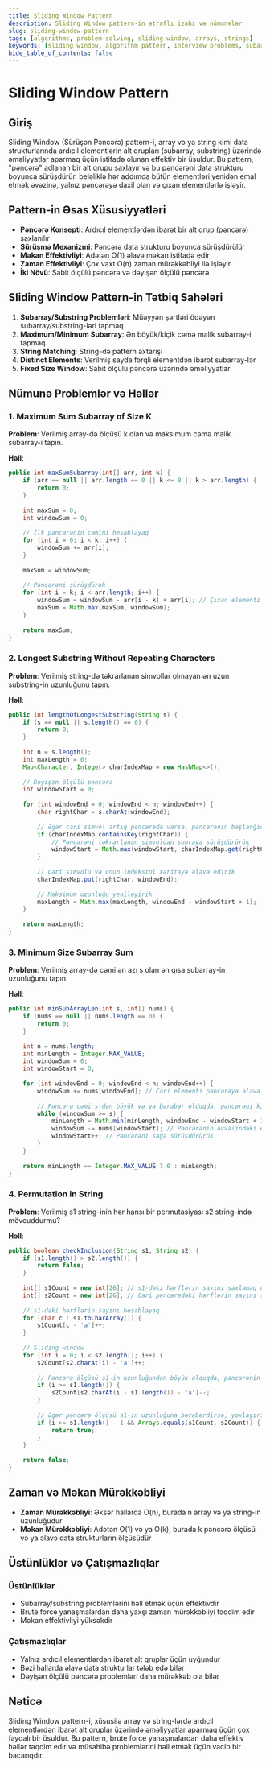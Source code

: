 ```yaml
---
title: Sliding Window Pattern
description: Sliding Window pattern-in ətraflı izahı və nümunələr
slug: sliding-window-pattern
tags: [algorithms, problem-solving, sliding-window, arrays, strings]
keywords: [sliding window, algorithm pattern, interview problems, subarray, substring]
hide_table_of_contents: false
---
```


# Sliding Window Pattern

## Giriş

Sliding Window (Sürüşən Pəncərə) pattern-i, array və ya string kimi data strukturlarında ardıcıl elementlərin alt qrupları (subarray, substring) üzərində əməliyyatlar aparmaq üçün istifadə olunan effektiv bir üsuldur. Bu pattern, "pəncərə" adlanan bir alt qrupu saxlayır və bu pəncərəni data strukturu boyunca sürüşdürür, beləliklə hər addımda bütün elementləri yenidən emal etmək əvəzinə, yalnız pəncərəyə daxil olan və çıxan elementlərlə işləyir.

## Pattern-in Əsas Xüsusiyyətləri

- **Pəncərə Konsepti**: Ardıcıl elementlərdən ibarət bir alt qrup (pəncərə) saxlanılır
- **Sürüşmə Mexanizmi**: Pəncərə data strukturu boyunca sürüşdürülür
- **Məkan Effektivliyi**: Adətən O(1) əlavə məkan istifadə edir
- **Zaman Effektivliyi**: Çox vaxt O(n) zaman mürəkkəbliyi ilə işləyir
- **İki Növü**: Sabit ölçülü pəncərə və dəyişən ölçülü pəncərə

## Sliding Window Pattern-in Tətbiq Sahələri

1. **Subarray/Substring Problemləri**: Müəyyən şərtləri ödəyən subarray/substring-ləri tapmaq
2. **Maximum/Minimum Subarray**: Ən böyük/kiçik cəmə malik subarray-i tapmaq
3. **String Matching**: String-də pattern axtarışı
4. **Distinct Elements**: Verilmiş sayda fərqli elementdən ibarət subarray-lər
5. **Fixed Size Window**: Sabit ölçülü pəncərə üzərində əməliyyatlar

## Nümunə Problemlər və Həllər

### 1. Maximum Sum Subarray of Size K

**Problem**: Verilmiş array-də ölçüsü k olan və maksimum cəmə malik subarray-i tapın.

**Həll**:

```java
public int maxSumSubarray(int[] arr, int k) {
    if (arr == null || arr.length == 0 || k <= 0 || k > arr.length) {
        return 0;
    }
    
    int maxSum = 0;
    int windowSum = 0;
    
    // İlk pəncərənin cəmini hesablayaq
    for (int i = 0; i < k; i++) {
        windowSum += arr[i];
    }
    
    maxSum = windowSum;
    
    // Pəncərəni sürüşdürək
    for (int i = k; i < arr.length; i++) {
        windowSum = windowSum - arr[i - k] + arr[i]; // Çıxan elementi çıxarıb, yeni elementi əlavə edirik
        maxSum = Math.max(maxSum, windowSum);
    }
    
    return maxSum;
}
```

### 2. Longest Substring Without Repeating Characters

**Problem**: Verilmiş string-də təkrarlanan simvollar olmayan ən uzun substring-in uzunluğunu tapın.

**Həll**:

```java
public int lengthOfLongestSubstring(String s) {
    if (s == null || s.length() == 0) {
        return 0;
    }
    
    int n = s.length();
    int maxLength = 0;
    Map<Character, Integer> charIndexMap = new HashMap<>();
    
    // Dəyişən ölçülü pəncərə
    int windowStart = 0;
    
    for (int windowEnd = 0; windowEnd < n; windowEnd++) {
        char rightChar = s.charAt(windowEnd);
        
        // Əgər cari simvol artıq pəncərədə varsa, pəncərənin başlanğıcını yeniləyirik
        if (charIndexMap.containsKey(rightChar)) {
            // Pəncərəni təkrarlanan simvoldan sonraya sürüşdürürük
            windowStart = Math.max(windowStart, charIndexMap.get(rightChar) + 1);
        }
        
        // Cari simvolu və onun indeksini xəritəyə əlavə edirik
        charIndexMap.put(rightChar, windowEnd);
        
        // Maksimum uzunluğu yeniləyirik
        maxLength = Math.max(maxLength, windowEnd - windowStart + 1);
    }
    
    return maxLength;
}
```

### 3. Minimum Size Subarray Sum

**Problem**: Verilmiş array-də cəmi ən azı s olan ən qısa subarray-in uzunluğunu tapın.

**Həll**:

```java
public int minSubArrayLen(int s, int[] nums) {
    if (nums == null || nums.length == 0) {
        return 0;
    }
    
    int n = nums.length;
    int minLength = Integer.MAX_VALUE;
    int windowSum = 0;
    int windowStart = 0;
    
    for (int windowEnd = 0; windowEnd < n; windowEnd++) {
        windowSum += nums[windowEnd]; // Cari elementi pəncərəyə əlavə edirik
        
        // Pəncərə cəmi s-dən böyük və ya bərabər olduqda, pəncərəni kiçiltməyə çalışırıq
        while (windowSum >= s) {
            minLength = Math.min(minLength, windowEnd - windowStart + 1);
            windowSum -= nums[windowStart]; // Pəncərənin əvvəlindəki elementi çıxarırıq
            windowStart++; // Pəncərəni sağa sürüşdürürük
        }
    }
    
    return minLength == Integer.MAX_VALUE ? 0 : minLength;
}
```

### 4. Permutation in String

**Problem**: Verilmiş s1 string-inin hər hansı bir permutasiyası s2 string-ində mövcuddurmu?

**Həll**:

```java
public boolean checkInclusion(String s1, String s2) {
    if (s1.length() > s2.length()) {
        return false;
    }
    
    int[] s1Count = new int[26]; // s1-dəki hərflərin sayını saxlamaq üçün
    int[] s2Count = new int[26]; // Cari pəncərədəki hərflərin sayını saxlamaq üçün
    
    // s1-dəki hərflərin sayını hesablayaq
    for (char c : s1.toCharArray()) {
        s1Count[c - 'a']++;
    }
    
    // Sliding window
    for (int i = 0; i < s2.length(); i++) {
        s2Count[s2.charAt(i) - 'a']++;
        
        // Pəncərə ölçüsü s1-in uzunluğundan böyük olduqda, pəncərənin əvvəlindəki elementi çıxarırıq
        if (i >= s1.length()) {
            s2Count[s2.charAt(i - s1.length()) - 'a']--;
        }
        
        // Əgər pəncərə ölçüsü s1-in uzunluğuna bərabərdirsə, yoxlayırıq
        if (i >= s1.length() - 1 && Arrays.equals(s1Count, s2Count)) {
            return true;
        }
    }
    
    return false;
}
```

## Zaman və Məkan Mürəkkəbliyi

- **Zaman Mürəkkəbliyi**: Əksər hallarda O(n), burada n array və ya string-in uzunluğudur
- **Məkan Mürəkkəbliyi**: Adətən O(1) və ya O(k), burada k pəncərə ölçüsü və ya əlavə data strukturların ölçüsüdür

## Üstünlüklər və Çatışmazlıqlar

### Üstünlüklər
- Subarray/substring problemlərini həll etmək üçün effektivdir
- Brute force yanaşmalardan daha yaxşı zaman mürəkkəbliyi təqdim edir
- Məkan effektivliyi yüksəkdir

### Çatışmazlıqlar
- Yalnız ardıcıl elementlərdən ibarət alt qruplar üçün uyğundur
- Bəzi hallarda əlavə data strukturlar tələb edə bilər
- Dəyişən ölçülü pəncərə problemləri daha mürəkkəb ola bilər

## Nəticə

Sliding Window pattern-i, xüsusilə array və string-lərdə ardıcıl elementlərdən ibarət alt qruplar üzərində əməliyyatlar aparmaq üçün çox faydalı bir üsuldur. Bu pattern, brute force yanaşmalardan daha effektiv həllər təqdim edir və müsahibə problemlərini həll etmək üçün vacib bir bacarıqdır.